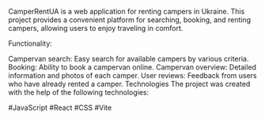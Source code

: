 CamperRentUA is a web application for renting campers in Ukraine. This project provides a convenient platform for searching, booking, and renting campers, allowing users to enjoy traveling in comfort.

Functionality:

Campervan search: Easy search for available campers by various criteria.
Booking: Ability to book a campervan online.
Campervan overview: Detailed information and photos of each camper.
User reviews: Feedback from users who have already rented a camper.
Technologies The project was created with the help of the following technologies:

#JavaScript
#React
#CSS
#Vite
